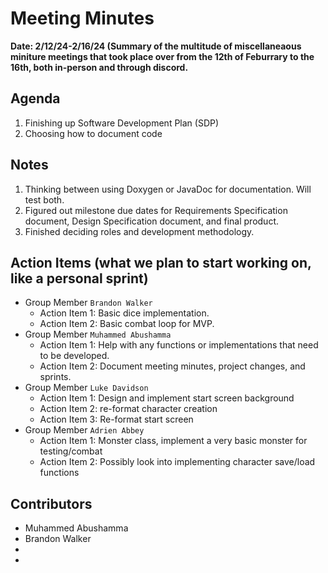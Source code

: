 # Meeting Minutes
**Date: 2/12/24-2/16/24 (Summary of the multitude of miscellaneaous miniture meetings that took place over from the 12th of Feburrary to the 16th, both in-person and through discord.**


## Agenda
1. Finishing up Software Development Plan (SDP)
2. Choosing how to document code


## Notes
1. Thinking between using Doxygen or JavaDoc for documentation. Will test both. 
2. Figured out milestone due dates for Requirements Specification document, Design Specification document, and final product.
3. Finished deciding roles and development methodology.

## Action Items (what we plan to start working on, like a personal sprint) 
* Group Member `Brandon Walker`
    * Action Item 1: Basic dice implementation.
    * Action Item 2: Basic combat loop for MVP.
* Group Member `Muhammed Abushamma`
    * Action Item 1: Help with any functions or implementations that need to be developed.
    * Action Item 2: Document meeting minutes, project changes, and sprints.
* Group Member `Luke Davidson`
    * Action Item 1: Design and implement start screen background
    * Action Item 2: re-format character creation
    * Action Item 3: Re-format start screen
* Group Member `Adrien Abbey`
    * Action Item 1: Monster class, implement a very basic monster for testing/combat
    * Action Item 2: Possibly look into implementing character save/load functions

## Contributors
* Muhammed Abushamma
* Brandon Walker
*
*
